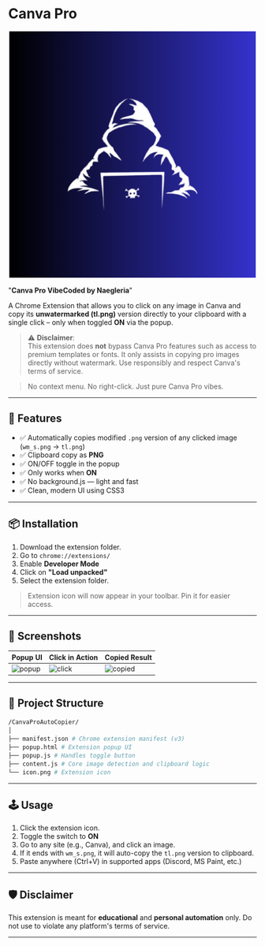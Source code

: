 # Canva Pro
<p align="center">
  <img src="logo1.png" alt="Logo" width="500">
</p>

"**Canva Pro VibeCoded by Naegleria**"

A Chrome Extension that allows you to click on any image in Canva and copy its **unwatermarked (tl.png)** version directly to your clipboard with a single click – only when toggled **ON** via the popup.
> ⚠️ **Disclaimer**:  
> This extension does **not** bypass Canva Pro features such as access to premium templates or fonts. It only assists in copying pro images directly without watermark. Use responsibly and respect Canva's terms of service.


> No context menu. No right-click. Just pure Canva Pro vibes.

---

## 🚀 Features

- ✅ Automatically copies modified `.png` version of any clicked image (`wm_s.png` → `tl.png`)
- ✅ Clipboard copy as **PNG**
- ✅ ON/OFF toggle in the popup
- ✅ Only works when **ON**
- ✅ No background.js — light and fast
- ✅ Clean, modern UI using CSS3

---

## 📦 Installation

1. Download the extension folder.
2. Go to `chrome://extensions/`
3. Enable **Developer Mode**
4. Click on **"Load unpacked"**
5. Select the extension folder.

> Extension icon will now appear in your toolbar. Pin it for easier access.

---

## 📸 Screenshots

| Popup UI | Click in Action | Copied Result |
|----------|------------------|----------------|
| ![popup](https://i.imgur.com/v3DE0dr.png) | ![click](https://i.imgur.com/4jAqfnm.png) | ![copied](https://i.imgur.com/J3HYF3Q.png) |

---

## 🔧 Project Structure
```bash
/CanvaProAutoCopier/
│
├── manifest.json # Chrome extension manifest (v3)
├── popup.html # Extension popup UI
├── popup.js # Handles toggle button
├── content.js # Core image detection and clipboard logic
└── icon.png # Extension icon
```

---

## 🕹️ Usage

1. Click the extension icon.
2. Toggle the switch to **ON**
3. Go to any site (e.g., Canva), and click an image.
4. If it ends with `wm_s.png`, it will auto-copy the `tl.png` version to clipboard.
5. Paste anywhere (Ctrl+V) in supported apps (Discord, MS Paint, etc.)

---

## 🛡️ Disclaimer

This extension is meant for **educational** and **personal automation** only. Do not use to violate any platform's terms of service.

---

